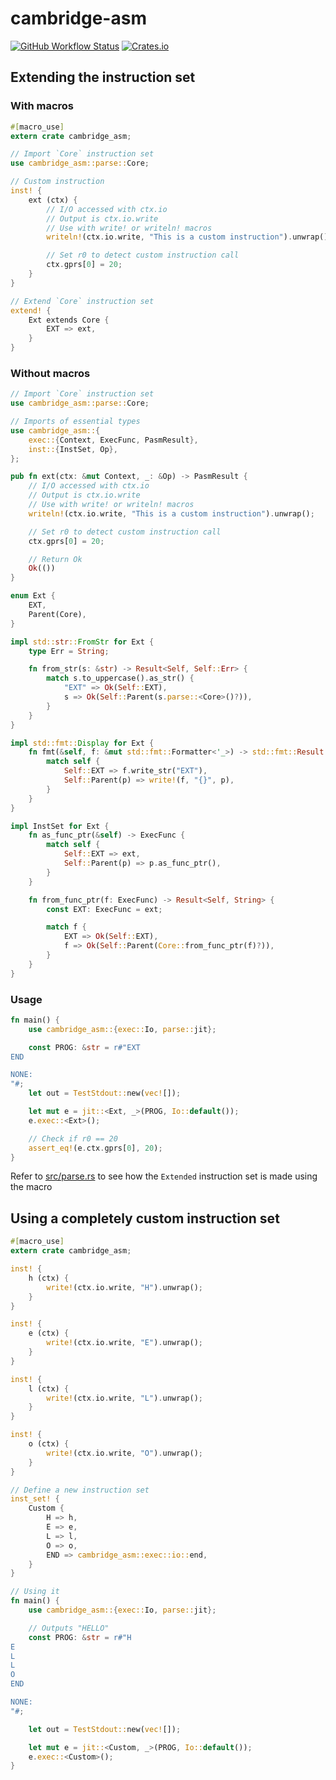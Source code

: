 # cambridge-asm

[![GitHub Workflow Status](https://img.shields.io/github/workflow/status/saadisave/cambridge-asm/Test?style=for-the-badge)](https://github.com/SaadiSave/cambridge-asm/actions/workflows/test.yml) [![Crates.io](https://img.shields.io/crates/v/cambridge-asm?style=for-the-badge)](https://crates.io/crates/cambridge-asm)

## Extending the instruction set

### With macros

```rust
#[macro_use]
extern crate cambridge_asm;

// Import `Core` instruction set
use cambridge_asm::parse::Core;

// Custom instruction
inst! {
    ext (ctx) {
        // I/O accessed with ctx.io
        // Output is ctx.io.write
        // Use with write! or writeln! macros
        writeln!(ctx.io.write, "This is a custom instruction").unwrap();

        // Set r0 to detect custom instruction call
        ctx.gprs[0] = 20;
    }
}

// Extend `Core` instruction set
extend! {
    Ext extends Core {
        EXT => ext,
    }
}
```

### Without macros

```rust
// Import `Core` instruction set
use cambridge_asm::parse::Core;

// Imports of essential types
use cambridge_asm::{
    exec::{Context, ExecFunc, PasmResult},
    inst::{InstSet, Op},
};

pub fn ext(ctx: &mut Context, _: &Op) -> PasmResult {
    // I/O accessed with ctx.io
    // Output is ctx.io.write
    // Use with write! or writeln! macros
    writeln!(ctx.io.write, "This is a custom instruction").unwrap();

    // Set r0 to detect custom instruction call
    ctx.gprs[0] = 20;

    // Return Ok
    Ok(())
}

enum Ext {
    EXT,
    Parent(Core),
}

impl std::str::FromStr for Ext {
    type Err = String;

    fn from_str(s: &str) -> Result<Self, Self::Err> {
        match s.to_uppercase().as_str() {
            "EXT" => Ok(Self::EXT),
            s => Ok(Self::Parent(s.parse::<Core>()?)),
        }
    }
}

impl std::fmt::Display for Ext {
    fn fmt(&self, f: &mut std::fmt::Formatter<'_>) -> std::fmt::Result {
        match self {
            Self::EXT => f.write_str("EXT"),
            Self::Parent(p) => write!(f, "{}", p),
        }
    }
}

impl InstSet for Ext {
    fn as_func_ptr(&self) -> ExecFunc {
        match self {
            Self::EXT => ext,
            Self::Parent(p) => p.as_func_ptr(),
        }
    }

    fn from_func_ptr(f: ExecFunc) -> Result<Self, String> {
        const EXT: ExecFunc = ext;

        match f {
            EXT => Ok(Self::EXT),
            f => Ok(Self::Parent(Core::from_func_ptr(f)?)),
        }
    }
}
```

### Usage

```rust
fn main() {
    use cambridge_asm::{exec::Io, parse::jit};

    const PROG: &str = r#"EXT
END

NONE:
"#;
    let out = TestStdout::new(vec![]);

    let mut e = jit::<Ext, _>(PROG, Io::default());
    e.exec::<Ext>();

    // Check if r0 == 20
    assert_eq!(e.ctx.gprs[0], 20);
}
```

Refer to [src/parse.rs](./src/parse.rs) to see how the `Extended` instruction set is made using the macro

## Using a completely custom instruction set

```rust
#[macro_use]
extern crate cambridge_asm;

inst! {
    h (ctx) {
        write!(ctx.io.write, "H").unwrap();
    }
}

inst! {
    e (ctx) {
        write!(ctx.io.write, "E").unwrap();
    }
}

inst! {
    l (ctx) {
        write!(ctx.io.write, "L").unwrap();
    }
}

inst! {
    o (ctx) {
        write!(ctx.io.write, "O").unwrap();
    }
}

// Define a new instruction set
inst_set! {
    Custom {
        H => h,
        E => e,
        L => l,
        O => o,
        END => cambridge_asm::exec::io::end,
    }
}

// Using it
fn main() {
    use cambridge_asm::{exec::Io, parse::jit};

    // Outputs "HELLO"
    const PROG: &str = r#"H
E
L
L
O
END

NONE:
"#;

    let out = TestStdout::new(vec![]);

    let mut e = jit::<Custom, _>(PROG, Io::default());
    e.exec::<Custom>();
}
```

